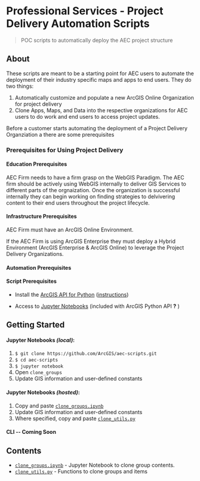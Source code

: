 # Professional Services - Project Delivery Automation Scripts

> POC scripts to automatically deploy the AEC project structure 

## About

These scripts are meant to be a starting point for AEC users to automate the deployment of their industry specific maps and apps to end users. They do two things:
1. Automatically customize and populate a new ArcGIS Online Organization for project delivery
2. Clone Apps, Maps, and Data into the respective organizations for AEC users to do work and end users to access project updates.

Before a customer starts automating the deployment of a Project Delivery Organziation a there are some prerequisites  

### Prerequisites for Using Project Delivery
#### Education Prerequisites

AEC Firm needs to have a firm grasp on the WebGIS Paradigm. The AEC firm should be actively using WebGIS internally to deliver GIS Services to different parts of the orgnaization. Once the organization is successful internally they can begin working on finding strategies to delvivering content to their end users throughout the project lifecycle. 

#### Infrastructure Prerequisites
AEC Firm must have an ArcGIS Online Environment.
  
  If the AEC Firm is using ArcGIS Enterprise they must deploy a Hybrid Environment (ArcGIS Enterprise & ArcGIS Online) to leverage the Project Delivery Organizations.

#### Automation Prerequisites

#### Script Prerequisites

* Install the [ArcGIS API for Python](https://developers.arcgis.com/python/) ([instructions](https://developers.arcgis.com/python/guide/install-and-set-up/))

* Access to [Jupyter Notebooks](http://jupyter.org/) (included with ArcGIS Python API __?__ )

## Getting Started

#### Jupyter Notebooks _(local)_:

1. `$ git clone https://github.com/ArcGIS/aec-scripts.git`
2. `$ cd aec-scripts`
3. `$ jupyter notebook`
4. Open `clone_groups`
5. Update GIS information and user-defined constants

#### Jupyter Notebooks _(hosted)_:
1. Copy and paste [`clone_groups.ipynb`](/clone_groups.ipynb)
2. Update GIS information and user-defined constants
3. Where specified, copy and paste [`clone_utils.py`](/clone_utils.py)

#### CLI -- Coming Soon

## Contents
* [`clone_groups.ipynb`](/clone_groups.ipynb) - Jupyter Notebook to clone group contents.
* [`clone_utils.py`](/clone_utils.py) - Functions to clone groups and items


